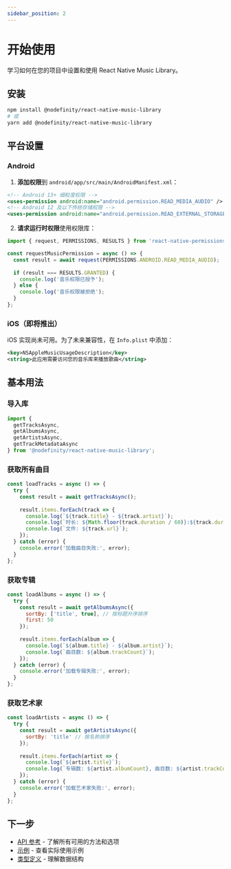 ```yaml
---
sidebar_position: 2
---
```


# 开始使用

学习如何在您的项目中设置和使用 React Native Music Library。

## 安装

```bash
npm install @nodefinity/react-native-music-library
# 或
yarn add @nodefinity/react-native-music-library
```

## 平台设置

### Android

1. **添加权限**到 `android/app/src/main/AndroidManifest.xml`：

```xml
<!-- Android 13+ 细粒度权限 -->
<uses-permission android:name="android.permission.READ_MEDIA_AUDIO" />
<!-- Android 12 及以下传统存储权限 -->
<uses-permission android:name="android.permission.READ_EXTERNAL_STORAGE" />
```

2. **请求运行时权限**使用权限库：

```js
import { request, PERMISSIONS, RESULTS } from 'react-native-permissions';

const requestMusicPermission = async () => {
  const result = await request(PERMISSIONS.ANDROID.READ_MEDIA_AUDIO);
  
  if (result === RESULTS.GRANTED) {
    console.log('音乐权限已授予');
  } else {
    console.log('音乐权限被拒绝');
  }
};
```

### iOS（即将推出）

iOS 实现尚未可用。为了未来兼容性，在 `Info.plist` 中添加：

```xml
<key>NSAppleMusicUsageDescription</key>
<string>此应用需要访问您的音乐库来播放歌曲</string>
```

## 基本用法

### 导入库

```js
import { 
  getTracksAsync, 
  getAlbumsAsync, 
  getArtistsAsync,
  getTrackMetadataAsync 
} from '@nodefinity/react-native-music-library';
```

### 获取所有曲目

```js
const loadTracks = async () => {
  try {
    const result = await getTracksAsync();
    
    result.items.forEach(track => {
      console.log(`${track.title} - ${track.artist}`);
      console.log(`时长: ${Math.floor(track.duration / 60)}:${track.duration % 60}`);
      console.log(`文件: ${track.url}`);
    });
  } catch (error) {
    console.error('加载曲目失败:', error);
  }
};
```

### 获取专辑

```js
const loadAlbums = async () => {
  try {
    const result = await getAlbumsAsync({
      sortBy: ['title', true], // 按标题升序排序
      first: 50
    });
    
    result.items.forEach(album => {
      console.log(`${album.title} - ${album.artist}`);
      console.log(`曲目数: ${album.trackCount}`);
    });
  } catch (error) {
    console.error('加载专辑失败:', error);
  }
};
```

### 获取艺术家

```js
const loadArtists = async () => {
  try {
    const result = await getArtistsAsync({
      sortBy: 'title' // 按名称排序
    });
    
    result.items.forEach(artist => {
      console.log(`${artist.title}`);
      console.log(`专辑数: ${artist.albumCount}, 曲目数: ${artist.trackCount}`);
    });
  } catch (error) {
    console.error('加载艺术家失败:', error);
  }
};
```

## 下一步

- [API 参考](./api) - 了解所有可用的方法和选项
- [示例](./examples) - 查看实际使用示例
- [类型定义](./api/types) - 理解数据结构
